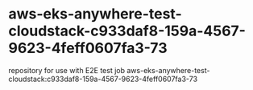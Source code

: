 # aws-eks-anywhere-test-cloudstack-c933daf8-159a-4567-9623-4feff0607fa3-73
repository for use with E2E test job aws-eks-anywhere-test-cloudstack:c933daf8-159a-4567-9623-4feff0607fa3-73
